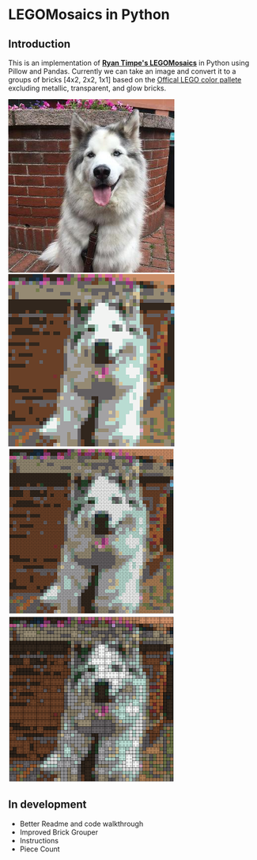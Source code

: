 # LEGOMosaics in Python

## Introduction
This is an implementation of [**Ryan Timpe's LEGOMosaics**](https://github.com/ryantimpe/LEGOMosaics) in Python using Pillow and Pandas. Currently we can take an image and convert it to a groups of bricks [4x2, 2x2, 1x1] based on the [Offical LEGO color pallete](http://www.bartneck.de/wp-content/uploads/2016/09/2016-LEGO-color-palette.pdf) excluding metallic, transparent, and glow bricks.  

![](For_Readme/Bobcat_orig.jpg)
![](For_Readme/Bobcat_lego.png)
![](For_Readme/Bobcat_bricks.png)
![](For_Readme/Bobcat_bricks_grouped.png)

## In development
  - Better Readme and code walkthrough
  - Improved Brick Grouper
  - Instructions
  - Piece Count

